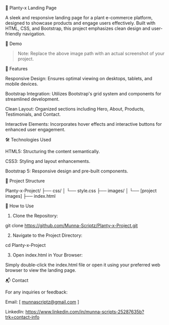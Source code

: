 🌿 Planty-x Landing Page

A sleek and responsive landing page for a plant e-commerce platform, designed to showcase products and engage users effectively. Built with HTML, CSS, and Bootstrap, this project emphasizes clean design and user-friendly navigation.

📸 Demo



> Note: Replace the above image path with an actual screenshot of your project.



🚀 Features

Responsive Design: Ensures optimal viewing on desktops, tablets, and mobile devices.

Bootstrap Integration: Utilizes Bootstrap's grid system and components for streamlined development.

Clean Layout: Organized sections including Hero, About, Products, Testimonials, and Contact.

Interactive Elements: Incorporates hover effects and interactive buttons for enhanced user engagement.

🛠️ Technologies Used

HTML5: Structuring the content semantically.

CSS3: Styling and layout enhancements.

Bootstrap 5: Responsive design and pre-built components.


📁 Project Structure

Planty-x-Project/
├── css/
│   └── style.css
├── images/
│   └── [project images]
├── index.html

📌 How to Use

1. Clone the Repository:

git clone https://github.com/Munna-Scriptz/Planty-x-Project.git

2. Navigate to the Project Directory:

cd Planty-x-Project


3. Open index.html in Your Browser:

Simply double-click the index.html file or open it using your preferred web browser to view the landing page.

📬 Contact

For any inquiries or feedback:

Email: [ munnascriptz@gmail.com ]

LinkedIn: https://www.linkedin.com/in/munna-scripts-25287635b?trk=contact-info